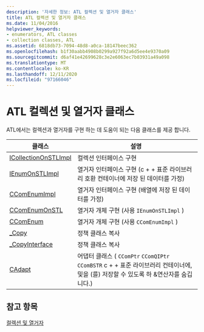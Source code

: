 ```yaml
---
description: '자세한 정보: ATL 컬렉션 및 열거자 클래스'
title: ATL 컬렉션 및 열거자 클래스
ms.date: 11/04/2016
helpviewer_keywords:
- enumerators, ATL classes
- collection classes, ATL
ms.assetid: 6818db73-7094-48d8-a0ca-18147beec362
ms.openlocfilehash: b1f30aabb4908b0299a927f92a6d5ee4e9370a09
ms.sourcegitcommit: d6af41e42699628c3e2e6063ec7b03931a49a098
ms.translationtype: MT
ms.contentlocale: ko-KR
ms.lasthandoff: 12/11/2020
ms.locfileid: "97166046"
---
```

# <a name="atl-collection-and-enumerator-classes"></a>ATL 컬렉션 및 열거자 클래스

ATL에서는 컬렉션과 열거자를 구현 하는 데 도움이 되는 다음 클래스를 제공 합니다.

|클래스|설명|
|-----------|-----------------|
|[ICollectionOnSTLImpl](../atl/reference/icollectiononstlimpl-class.md)|컬렉션 인터페이스 구현|
|[IEnumOnSTLImpl](../atl/reference/ienumonstlimpl-class.md)|열거자 인터페이스 구현 (c + + 표준 라이브러리 호환 컨테이너에 저장 된 데이터를 가정)|
|[CComEnumImpl](../atl/reference/ccomenumimpl-class.md)|열거자 인터페이스 구현 (배열에 저장 된 데이터를 가정)|
|[CComEnumOnSTL](../atl/reference/ccomenumonstl-class.md)|열거자 개체 구현 (사용 `IEnumOnSTLImpl` )|
|[CComEnum](../atl/reference/ccomenum-class.md)|열거자 개체 구현 (사용 `CComEnumImpl` )|
|[_Copy](../atl/atl-copy-policy-classes.md)|정책 클래스 복사|
|[_CopyInterface](../atl/atl-copy-policy-classes.md)|정책 클래스 복사|
|[CAdapt](../atl/reference/cadapt-class.md)|어댑터 클래스 (  `CComPtr` `CComQIPtr` `CComBSTR` c + + 표준 라이브러리 컨테이너에, 및을 (를) 저장할 수 있도록 하 &연산자를 숨깁니다.)|

## <a name="see-also"></a>참고 항목

[컬렉션 및 열거자](../atl/atl-collections-and-enumerators.md)
